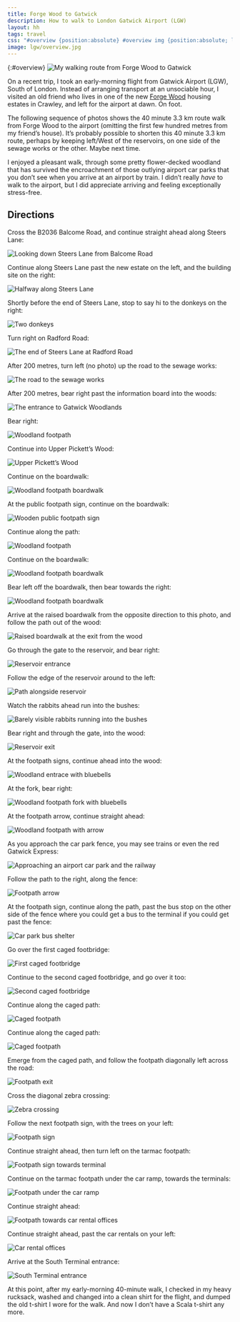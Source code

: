 ```yaml
---
title: Forge Wood to Gatwick
description: How to walk to London Gatwick Airport (LGW)
layout: hh
tags: travel
css: "#overview {position:absolute} #overview img {position:absolute; left:42em; width:412px} @media all and (max-width:799px) {#overview,#overview img {position:initial}}"
image: lgw/overview.jpg
---
```


{:#overview}
![My walking route from Forge Wood to Gatwick](lgw/overview.webp)

On a recent trip, I took an early-morning flight from Gatwick Airport (LGW), South of London.
Instead of arranging transport at an unsociable hour, I visited an old friend who lives in one of the new 
[Forge Wood](https://en.wikipedia.org/wiki/Forge_Wood) housing estates in Crawley, and left for the airport at dawn.
On foot.

The following sequence of photos shows the 40 minute 3.3 km route walk from Forge Wood to the airport (omitting the first few hundred metres from my friend’s house).
It’s probably possible to shorten this 40 minute 3.3 km route, perhaps by keeping left/West of the reservoirs, on one side of the sewage works or the other.
Maybe next time.

I enjoyed a pleasant walk, through some pretty flower-decked woodland that has survived the encroachment of those outlying airport car parks that you don’t see when you arrive at an airport by train.
I didn’t really _have_ to walk to the airport, but I did appreciate arriving and feeling exceptionally stress-free.

## Directions

Cross the B2036 Balcome Road, and continue straight ahead along Steers Lane:

![Looking down Steers Lane from Balcome Road](lgw/06.webp)

Continue along Steers Lane past the new estate on the left, and the building site on the right:

![Halfway along Steers Lane](lgw/07.webp)

Shortly before the end of Steers Lane, stop to say hi to the donkeys on the right:

![Two donkeys](lgw/10.webp)

Turn right on Radford Road:

![The end of Steers Lane at Radford Road](lgw/11.webp)

After 200 metres, turn left (no photo) up the road to the sewage works:

![The road to the sewage works](lgw/13.webp)

After 200 metres, bear right past the information board into the woods:

![The entrance to Gatwick Woodlands](lgw/14.webp)

Bear right:

![Woodland footpath](lgw/15.webp)

Continue into Upper Pickett’s Wood:

![Upper Pickett’s Wood](lgw/16.webp)

Continue on the boardwalk:

![Woodland footpath boardwalk](lgw/17.webp)

At the public footpath sign, continue on the boardwalk:

![Wooden public footpath sign](lgw/18.webp)

Continue along the path:

![Woodland footpath](lgw/19.webp)

Continue on the boardwalk:

![Woodland footpath boardwalk](lgw/20.webp)

Bear left off the boardwalk, then bear towards the right:

![Woodland footpath boardwalk](lgw/21.webp)

Arrive at the raised boardwalk from the opposite direction to this photo, and follow the path out of the wood:

![Raised boardwalk at the exit from the wood](lgw/30.webp)

Go through the gate to the reservoir, and bear right:

![Reservoir entrance](lgw/31.webp)

Follow the edge of the reservoir around to the left:

![Path alongside reservoir](lgw/32.webp)

Watch the rabbits ahead run into the bushes:

![Barely visible rabbits running into the bushes](lgw/33.webp)

Bear right and through the gate, into the wood:

![Reservoir exit](lgw/34.webp)

At the footpath signs, continue ahead into the wood:

![Woodland entrace with bluebells](lgw/35.webp)

At the fork, bear right:

![Woodland footpath fork with bluebells](lgw/36.webp)

At the footpath arrow, continue straight ahead:

![Woodland footpath with arrow](lgw/37.webp)

As you approach the car park fence, you may see trains or even the red Gatwick Express:

![Approaching an airport car park and the railway](lgw/39.webp)

Follow the path to the right, along the fence:

![Footpath arrow](lgw/40.webp)

At the footpath sign, continue along the path, past the bus stop on the other side of the fence where you could get a bus to the terminal if you could get past the fence:

![Car park bus shelter](lgw/41.webp)

Go over the first caged footbridge:

![First caged footbridge](lgw/42.webp)

Continue to the second caged footbridge, and go over it too:

![Second caged footbridge ](lgw/44.webp)

Continue along the caged path:

![Caged footpath](lgw/45.webp)

Continue along the caged path:

![Caged footpath](lgw/47.webp)

Emerge from the caged path, and follow the footpath diagonally left across the road:

![Footpath exit](lgw/48.webp)

Cross the diagonal zebra crossing:

![Zebra crossing](lgw/49.webp)

Follow the next footpath sign, with the trees on your left:

![Footpath sign](lgw/50.webp)

Continue straight ahead, then turn left on the tarmac footpath:

![Footpath sign towards terminal](lgw/52.webp)

Continue on the tarmac footpath under the car ramp, towards the terminals:

![Footpath under the car ramp](lgw/53.webp)

Continue straight ahead:

![Footpath towards car rental offices](lgw/54.webp)

Continue straight ahead, past the car rentals on your left:

![Car rental offices](lgw/55.webp)

Arrive at the South Terminal entrance:

![South Terminal entrance](lgw/56.webp)

At this point, after my early-morning 40-minute walk, I checked in my heavy rucksack, washed and changed into a clean shirt for the flight, and dumped the old t-shirt I wore for the walk.
And now I don’t have a Scala t-shirt any more.
